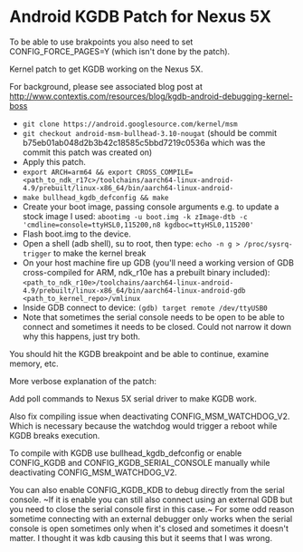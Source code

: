 # Android KGDB Patch for Nexus 5X

To be able to use brakpoints you also need to set CONFIG_FORCE_PAGES=Y (which isn't done by the patch).

Kernel patch to get KGDB working on the Nexus 5X.

For background, please see associated blog post at http://www.contextis.com/resources/blog/kgdb-android-debugging-kernel-boss

- `git clone https://android.googlesource.com/kernel/msm`
- `git checkout android-msm-bullhead-3.10-nougat` (should be commit b75eb01ab048d2b3b42c18585c5bbd7219c0536a which was the commit this patch was created on)
- Apply this patch.
- `export ARCH=arm64 && export CROSS_COMPILE=<path_to_ndk_r17c>/toolchains/aarch64-linux-android-4.9/prebuilt/linux-x86_64/bin/aarch64-linux-android-`
- `make bullhead_kgdb_defconfig && make`
- Create your boot image, passing console arguments e.g. to update a stock image I used: `abootimg -u boot.img -k zImage-dtb -c 'cmdline=console=ttyHSL0,115200,n8 kgdboc=ttyHSL0,115200'`
- Flash boot.img to the device.
- Open a shell (adb shell), su to root, then type: `echo -n g > /proc/sysrq-trigger` to make the kernel break
- On your host machine fire up GDB (you'll need a working version of GDB cross-compiled for ARM, ndk_r10e has a prebuilt binary included): `<path_to_ndk_r10e>/toolchains/aarch64-linux-android-4.9/prebuilt/linux-x86_64/bin/aarch64-linux-android-gdb <path_to_kernel_repo>/vmlinux`
- Inside GDB connect to device: `(gdb) target remote /dev/ttyUSB0`
- Note that sometimes the serial console needs to be open to be able to connect and sometimes it needs to be closed. Could not narrow it down why this happens, just try both.

You should hit the KGDB breakpoint and be able to continue, examine memory, etc.

More verbose explanation of the patch:

Add poll commands to Nexus 5X serial driver to make KGDB work.

Also fix compiling issue when deactivating CONFIG_MSM_WATCHDOG_V2. Which
is necessary because the watchdog would trigger a reboot while KGDB
breaks execution.

To compile with KGDB use bullhead_kgdb_defconfig or enable CONFIG_KGDB
and CONFIG_KGDB_SERIAL_CONSOLE manually while deactivating
CONFIG_MSM_WATCHDOG_V2.

You can also enable CONFIG_KGDB_KDB to debug directly from the serial
console. ~If it is enable you can still also connect using an external
GDB but you need to close the serial console first in this case.~
For some odd reason sometime connecting with an external debugger only works when the serial console is open sometimes only when it's closed and sometimes it doesn't matter. I thought it was kdb causing this but it seems that I was wrong.
